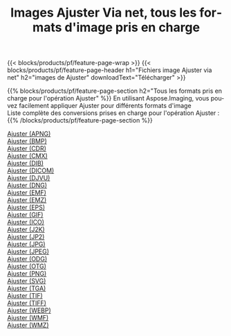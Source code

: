﻿---
title: Images Ajuster Via net, tous les formats d'image pris en charge 
weight: 3920
url: /fr/net/adjust 
lang: fr
langdirlevel: 2
locales: zh-hans,ja,it,ru,de,es,fr,nl,id,lt,pl,pt,vi,tr,ko,zh-hant,ar,hi,th,sv,cs,uk,he
description: En utilisant Aspose.Imaging, vous pouvez facilement Ajuster images Via net
---

{{< blocks/products/pf/feature-page-wrap >}}
{{< blocks/products/pf/feature-page-header h1="Fichiers image Ajuster via net" h2="images de Ajuster" downloadText="Télécharger" >}}


{{% blocks/products/pf/feature-page-section  h2="Tous les formats pris en charge pour l'opération Ajuster" %}}
En utilisant Aspose.Imaging, vous pouvez facilement appliquer Ajuster pour différents formats d'image
<br/>
Liste complète des conversions prises en charge pour l'opération Ajuster :
{{% /blocks/products/pf/feature-page-section %}}
<div class="container-fluid productfamilypage bg-gray">
    <div class="convertypes bg-gray agp-content section">
        <div class="container">
		<div class="row other-converters">
		    <div class='col-md-2 other-converter remove-lp remove-rp'><a href="/imaging/fr/net/adjust/apng" >Ajuster (APNG)</a></div><div class='col-md-2 other-converter remove-lp remove-rp'><a href="/imaging/fr/net/adjust/bmp" >Ajuster (BMP)</a></div><div class='col-md-2 other-converter remove-lp remove-rp'><a href="/imaging/fr/net/adjust/cdr" >Ajuster (CDR)</a></div><div class='col-md-2 other-converter remove-lp remove-rp'><a href="/imaging/fr/net/adjust/cmx" >Ajuster (CMX)</a></div><div class='col-md-2 other-converter remove-lp remove-rp'><a href="/imaging/fr/net/adjust/dib" >Ajuster (DIB)</a></div><div class='col-md-2 other-converter remove-lp remove-rp'><a href="/imaging/fr/net/adjust/dicom" >Ajuster (DICOM)</a></div><div class='col-md-2 other-converter remove-lp remove-rp'><a href="/imaging/fr/net/adjust/djvu" >Ajuster (DJVU)</a></div><div class='col-md-2 other-converter remove-lp remove-rp'><a href="/imaging/fr/net/adjust/dng" >Ajuster (DNG)</a></div><div class='col-md-2 other-converter remove-lp remove-rp'><a href="/imaging/fr/net/adjust/emf" >Ajuster (EMF)</a></div><div class='col-md-2 other-converter remove-lp remove-rp'><a href="/imaging/fr/net/adjust/emz" >Ajuster (EMZ)</a></div><div class='col-md-2 other-converter remove-lp remove-rp'><a href="/imaging/fr/net/adjust/eps" >Ajuster (EPS)</a></div><div class='col-md-2 other-converter remove-lp remove-rp'><a href="/imaging/fr/net/adjust/gif" >Ajuster (GIF)</a></div><div class='col-md-2 other-converter remove-lp remove-rp'><a href="/imaging/fr/net/adjust/ico" >Ajuster (ICO)</a></div><div class='col-md-2 other-converter remove-lp remove-rp'><a href="/imaging/fr/net/adjust/j2k" >Ajuster (J2K)</a></div><div class='col-md-2 other-converter remove-lp remove-rp'><a href="/imaging/fr/net/adjust/jp2" >Ajuster (JP2)</a></div><div class='col-md-2 other-converter remove-lp remove-rp'><a href="/imaging/fr/net/adjust/jpg" >Ajuster (JPG)</a></div><div class='col-md-2 other-converter remove-lp remove-rp'><a href="/imaging/fr/net/adjust/jpeg" >Ajuster (JPEG)</a></div><div class='col-md-2 other-converter remove-lp remove-rp'><a href="/imaging/fr/net/adjust/odg" >Ajuster (ODG)</a></div><div class='col-md-2 other-converter remove-lp remove-rp'><a href="/imaging/fr/net/adjust/otg" >Ajuster (OTG)</a></div><div class='col-md-2 other-converter remove-lp remove-rp'><a href="/imaging/fr/net/adjust/png" >Ajuster (PNG)</a></div><div class='col-md-2 other-converter remove-lp remove-rp'><a href="/imaging/fr/net/adjust/svg" >Ajuster (SVG)</a></div><div class='col-md-2 other-converter remove-lp remove-rp'><a href="/imaging/fr/net/adjust/tga" >Ajuster (TGA)</a></div><div class='col-md-2 other-converter remove-lp remove-rp'><a href="/imaging/fr/net/adjust/tif" >Ajuster (TIF)</a></div><div class='col-md-2 other-converter remove-lp remove-rp'><a href="/imaging/fr/net/adjust/tiff" >Ajuster (TIFF)</a></div><div class='col-md-2 other-converter remove-lp remove-rp'><a href="/imaging/fr/net/adjust/webp" >Ajuster (WEBP)</a></div><div class='col-md-2 other-converter remove-lp remove-rp'><a href="/imaging/fr/net/adjust/wmf" >Ajuster (WMF)</a></div><div class='col-md-2 other-converter remove-lp remove-rp'><a href="/imaging/fr/net/adjust/wmz" >Ajuster (WMZ)</a></div>
                </div>
        </div>
    </div>
</div>
<br/>
